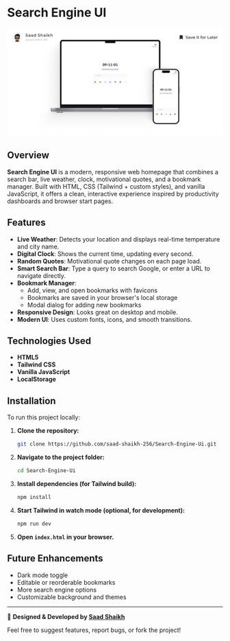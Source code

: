 # Search Engine UI

![Search Engine UI Cover](Assets/Image/Github%20Cover.jpg)

## Overview

**Search Engine UI** is a modern, responsive web homepage that combines a search bar, live weather, clock, motivational quotes, and a bookmark manager. Built with HTML, CSS (Tailwind + custom styles), and vanilla JavaScript, it offers a clean, interactive experience inspired by productivity dashboards and browser start pages.

## Features

- **Live Weather**: Detects your location and displays real-time temperature and city name.
- **Digital Clock**: Shows the current time, updating every second.
- **Random Quotes**: Motivational quote changes on each page load.
- **Smart Search Bar**: Type a query to search Google, or enter a URL to navigate directly.
- **Bookmark Manager**:
  - Add, view, and open bookmarks with favicons
  - Bookmarks are saved in your browser's local storage
  - Modal dialog for adding new bookmarks
- **Responsive Design**: Looks great on desktop and mobile.
- **Modern UI**: Uses custom fonts, icons, and smooth transitions.

## Technologies Used

- **HTML5**
- **Tailwind CSS**
- **Vanilla JavaScript**
- **LocalStorage**

## Installation

To run this project locally:

1. **Clone the repository:**
    ```bash
   git clone https://github.com/saad-shaikh-256/Search-Engine-Ui.git
   ```

2. **Navigate to the project folder:**
   ```bash
   cd Search-Engine-Ui
   ```

3. **Install dependencies (for Tailwind build):**
   ```bash
   npm install
   ```

4. **Start Tailwind in watch mode (optional, for development):**
   ```bash
   npm run dev
   ```

5. **Open `index.html` in your browser.**

## Future Enhancements

- Dark mode toggle
- Editable or reorderable bookmarks
- More search engine options
- Customizable background and themes

---

🚀 **Designed & Developed by [Saad Shaikh](https://saad-shaikh.vercel.app/)**

Feel free to suggest features, report bugs, or fork the project!
